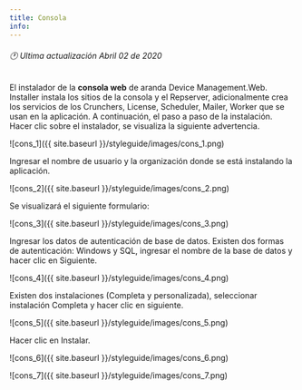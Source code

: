 ```yaml
---
title: Consola
info:
---
```

###### 🕐 Ultima actualización Abril 02 de 2020






El instalador de la **consola web** de aranda Device Management.Web. Installer instala los sitios de la consola y el Repserver, adicionalmente crea los servicios de los Crunchers, License, Scheduler, Mailer, Worker que se usan en la aplicación. A continuación, el paso a paso de la instalación. Hacer clic sobre el instalador, se visualiza la siguiente advertencia.


![cons_1]({{ site.baseurl }}/styleguide/images/cons_1.png)


Ingresar el nombre de usuario y la organización donde se está instalando la aplicación.


![cons_2]({{ site.baseurl }}/styleguide/images/cons_2.png)


Se visualizará el siguiente formulario:


![cons_3]({{ site.baseurl }}/styleguide/images/cons_3.png)


Ingresar los datos de autenticación de base de datos. Existen dos formas de autenticación: Windows y SQL, ingresar el nombre de la base de datos y hacer clic en Siguiente.


![cons_4]({{ site.baseurl }}/styleguide/images/cons_4.png)

Existen dos instalaciones (Completa y personalizada), seleccionar instalación Completa y hacer clic en siguiente.


![cons_5]({{ site.baseurl }}/styleguide/images/cons_5.png)


Hacer clic en Instalar.


![cons_6]({{ site.baseurl }}/styleguide/images/cons_6.png)


![cons_7]({{ site.baseurl }}/styleguide/images/cons_7.png)

